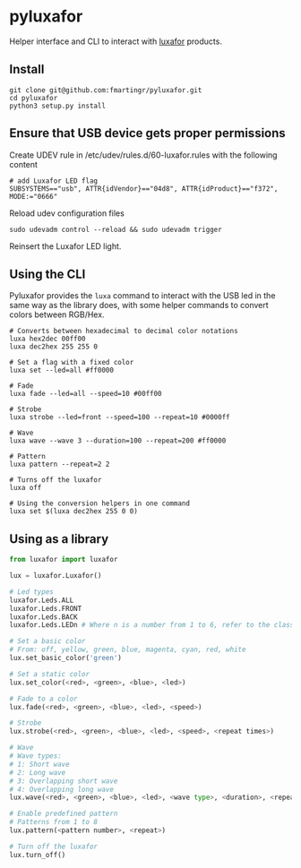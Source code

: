 # pyluxafor

Helper interface and CLI to interact with [luxafor](https://luxafor.com) products.

## Install

```
git clone git@github.com:fmartingr/pyluxafor.git
cd pyluxafor
python3 setup.py install
```

## Ensure that USB device gets proper permissions

Create UDEV rule in /etc/udev/rules.d/60-luxafor.rules with the following content
```
# add Luxafor LED flag
SUBSYSTEMS=="usb", ATTR{idVendor}=="04d8", ATTR{idProduct}=="f372", MODE:="0666"
```

Reload udev configuration files

```shell
sudo udevadm control --reload && sudo udevadm trigger
```

Reinsert the Luxafor LED light.

## Using the CLI

Pyluxafor provides the `luxa` command to interact with the USB led in the same way as the library
does, with some helper commands to convert colors between RGB/Hex.

```
# Converts between hexadecimal to decimal color notations
luxa hex2dec 00ff00
luxa dec2hex 255 255 0

# Set a flag with a fixed color
luxa set --led=all #ff0000

# Fade
luxa fade --led=all --speed=10 #00ff00

# Strobe
luxa strobe --led=front --speed=100 --repeat=10 #0000ff

# Wave
luxa wave --wave 3 --duration=100 --repeat=200 #ff0000

# Pattern
luxa pattern --repeat=2 2

# Turns off the luxafor
luxa off

# Using the conversion helpers in one command
luxa set $(luxa dec2hex 255 0 0)
```

## Using as a library

``` python
from luxafor import luxafor

lux = luxafor.Luxafor()

# Led types
luxafor.Leds.ALL
luxafor.Leds.FRONT
luxafor.Leds.BACK
luxafor.Leds.LEDn # Where n is a number from 1 to 6, refer to the class

# Set a basic color
# From: off, yellow, green, blue, magenta, cyan, red, white
lux.set_basic_color('green')

# Set a static color
lux.set_color(<red>, <green>, <blue>, <led>)

# Fade to a color
lux.fade(<red>, <green>, <blue>, <led>, <speed>)

# Strobe
lux.strobe(<red>, <green>, <blue>, <led>, <speed>, <repeat times>)

# Wave
# Wave types:
# 1: Short wave
# 2: Long wave
# 3: Overlapping short wave
# 4: Overlapping long wave
lux.wave(<red>, <green>, <blue>, <led>, <wave type>, <duration>, <repeat times>)

# Enable predefined pattern
# Patterns from 1 to 8
lux.pattern(<pattern number>, <repeat>)

# Turn off the luxafor
lux.turn_off()
```
